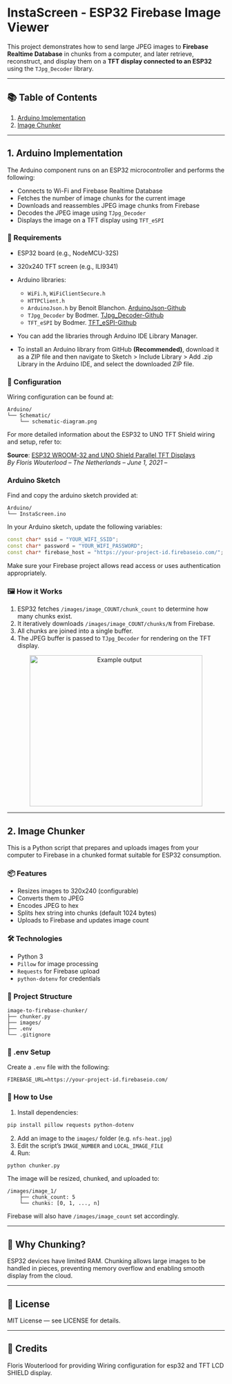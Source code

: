 # InstaScreen - ESP32 Firebase Image Viewer

This project demonstrates how to send large JPEG images to **Firebase Realtime Database** in chunks from a computer, and later retrieve, reconstruct, and display them on a **TFT display connected to an ESP32** using the `TJpg_Decoder` library.

---

## 📚 Table of Contents

1. [Arduino Implementation](#arduino-implementation)
2. [Image Chunker](#image-chunker)

---

## 1. Arduino Implementation

The Arduino component runs on an ESP32 microcontroller and performs the following:

- Connects to Wi-Fi and Firebase Realtime Database
- Fetches the number of image chunks for the current image
- Downloads and reassembles JPEG image chunks from Firebase
- Decodes the JPEG image using `TJpg_Decoder`
- Displays the image on a TFT display using `TFT_eSPI`

### 🔌 Requirements

- ESP32 board (e.g., NodeMCU-32S)
- 320x240 TFT screen (e.g., ILI9341)
- Arduino libraries:
  - `WiFi.h`, `WiFiClientSecure.h`
  - `HTTPClient.h`
  - `ArduinoJson.h` by Benoit Blanchon. [ArduinoJson-Github](https://github.com/bblanchon/ArduinoJson.git)
  - `TJpg_Decoder` by Bodmer. [TJpg_Decoder-Github](https://github.com/Bodmer/TJpg_Decoder.git)
  - `TFT_eSPI` by Bodmer. [TFT_eSPI-Github](https://github.com/Bodmer/TFT_eSPI.git)

- You can add the libraries through Arduino IDE Library Manager.
- To install an Arduino library from GitHub **(Recommended)**, download it as a ZIP file and then navigate to Sketch > Include Library > Add .zip Library in the Arduino IDE, and select the downloaded ZIP file.

### 🔧 Configuration

Wiring configuration can be found at:

```
Arduino/
└── Schematic/
    └── schematic-diagram.png
```

For more detailed information about the ESP32 to UNO TFT Shield wiring and setup, refer to:

**Source**: [ESP32 WROOM-32 and UNO Shield Parallel TFT Displays](https://thesolaruniverse.wordpress.com/2021/06/01/esp32-wroom-32-and-uno-shield-parallel-tft-displays/)  
*By Floris Wouterlood – The Netherlands – June 1, 2021 –*

### Arduino Sketch

Find and copy the arduino sketch provided at: 

```
Arduino/
└── InstaScreen.ino
```

In your Arduino sketch, update the following variables:

```cpp
const char* ssid = "YOUR_WIFI_SSID";
const char* password = "YOUR_WIFI_PASSWORD";
const char* firebase_host = "https://your-project-id.firebaseio.com/"; //This is the Firebase RTDB Url
```

Make sure your Firebase project allows read access or uses authentication appropriately.

### 🖼️ How it Works

1. ESP32 fetches `/images/image_COUNT/chunk_count` to determine how many chunks exist.
2. It iteratively downloads `/images/image_COUNT/chunks/N` from Firebase.
3. All chunks are joined into a single buffer.
4. The JPEG buffer is passed to `TJpg_Decoder` for rendering on the TFT display.

<div align=center>
  <img src="https://github.com/user-attachments/assets/330485a7-d288-4071-90ea-a8c359332277" alt="Example output" width="400" height="350">
</div>

---

## 2. Image Chunker

This is a Python script that prepares and uploads images from your computer to Firebase in a chunked format suitable for ESP32 consumption.

### 📦 Features

- Resizes images to 320x240 (configurable)
- Converts them to JPEG
- Encodes JPEG to hex
- Splits hex string into chunks (default 1024 bytes)
- Uploads to Firebase and updates image count

### 🛠️ Technologies

- Python 3
- `Pillow` for image processing
- `Requests` for Firebase upload
- `python-dotenv` for credentials

### 📁 Project Structure

```plaintext
image-to-firebase-chunker/
├── chunker.py
├── images/
├── .env
└── .gitignore
```

### 🔐 .env Setup

Create a `.env` file with the following:

```env
FIREBASE_URL=https://your-project-id.firebaseio.com/
```

### 🚀 How to Use

1. Install dependencies:

```bash
pip install pillow requests python-dotenv
```

2. Add an image to the `images/` folder (e.g. `nfs-heat.jpg`)
3. Edit the script’s `IMAGE_NUMBER` and `LOCAL_IMAGE_FILE`
4. Run:

```bash
python chunker.py
```

The image will be resized, chunked, and uploaded to:

```
/images/image_1/
    ├── chunk_count: 5
    └── chunks: [0, 1, ..., n]
```

Firebase will also have `/images/image_count` set accordingly.

---

## 📲 Why Chunking?

ESP32 devices have limited RAM. Chunking allows large images to be handled in pieces, preventing memory overflow and enabling smooth display from the cloud.

---

## 📜 License

MIT License — see LICENSE for details.

---

## 🙌 Credits

Floris Wouterlood for providing Wiring configuration for esp32 and TFT LCD SHIELD display.
